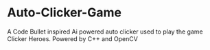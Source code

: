 # Auto-Clicker-Game
A Code Bullet inspired Ai powered auto clicker used to play the game Clicker Heroes.
Powered by C++ and OpenCV
